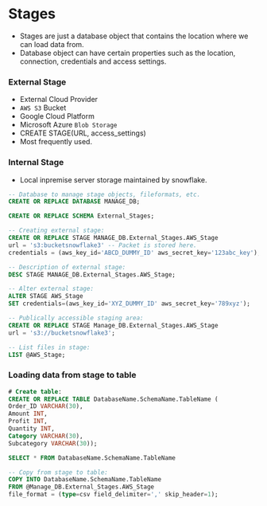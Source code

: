 # Stages

- Stages are just a database object that contains the location where we can load data from.
- Database object can have certain properties such as the location, connection, credentials and access settings.

### External Stage

- External Cloud Provider
- `AWS S3` Bucket
- Google Cloud Platform
- Microsoft Azure `Blob Storage`
- CREATE STAGE(URL, access_settings)
- Most frequently used.

### Internal Stage

- Local inpremise server storage maintained by snowflake. 

```sql
-- Database to manage stage objects, fileformats, etc.
CREATE OR REPLACE DATABASE MANAGE_DB;

CREATE OR REPLACE SCHEMA External_Stages;

-- Creating external stage:
CREATE OR REPLACE STAGE MANAGE_DB.External_Stages.AWS_Stage
url = 's3:bucketsnowflake3' -- Packet is stored here.
credentials = (aws_key_id='ABCD_DUMMY_ID' aws_secret_key='123abc_key');

-- Description of external stage:
DESC STAGE MANAGE_DB.External_Stages.AWS_Stage;

-- Alter external stage:
ALTER STAGE AWS_Stage
SET credentials=(aws_key_id='XYZ_DUMMY_ID' aws_secret_key='789xyz');

-- Publically accessible staging area:
CREATE OR REPLACE STAGE Manage_DB.External_Stages.AWS_Stage
url = 's3://bucketsnowflake3';

-- List files in stage:
LIST @AWS_Stage;
```

### Loading data from stage to table

```sql
# Create table:
CREATE OR REPLACE TABLE DatabaseName.SchemaName.TableName (
Order_ID VARCHAR(30),
Amount INT,
Profit INT,
Quantity INT,
Category VARCHAR(30),
Subcategory VARCHAR(30));

SELECT * FROM DatabaseName.SchemaName.TableName

-- Copy from stage to table:
COPY INTO DatabaseName.SchemaName.TableName
FROM @Manage_DB.External_Stages.AWS_Stage
file_format = (type=csv field_delimiter=',' skip_header=1);
```
